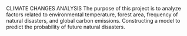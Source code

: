 CLIMATE CHANGES ANALYSIS
The purpose of this project is to analyze factors related to environmental temperature, forest area, frequency of natural disasters, and global carbon emissions.
Constructing a model to predict the probability of future natural disasters.
